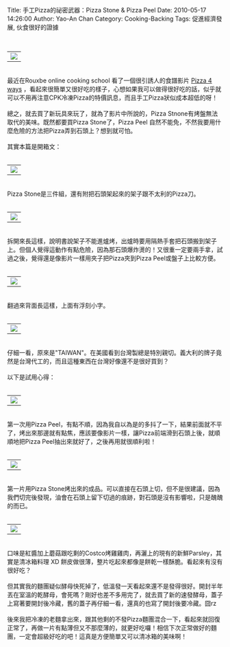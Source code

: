 Title: 手工Pizza的祕密武器：Pizza Stone & Pizza Peel
Date: 2010-05-17 14:26:00
Author: Yao-An Chan
Category: Cooking-Backing
Tags: 促進經濟發展, 伙食很好的證據


<div class='post'>
<center><br /><table style="width: auto;"><tbody><tr><td><a href="http://picasaweb.google.com/lh/photo/i2KOKQSGTIxH61MK8VPrHA?feat=embedwebsite"><img src="http://lh4.ggpht.com/_mvtDPM7iODU/S_Ginbvh1XI/AAAAAAAAHOg/AfkIT6DGp4c/s400/YAN_8574.JPG" /></a></td></tr></tbody></table></center><br />最近在Rouxbe online cooking school 看了一個很引誘人的食譜影片 <a href="http://rouxbe.com/recipes/125-pizza-4-ways">Pizza 4 ways</a>&nbsp;，看起來很簡單又很好吃的樣子，心想如果我可以做得很好吃的話，似乎就可以不用再注意CPK冷凍Pizza的特價訊息，而且手工Pizza狀似成本超低的呀！<br /><br />總之，就去買了新玩具來玩了，就為了影片中所說的，Pizza Stnone有烤盤無法取代的美味。既然都要買Pizza Stone了，Pizza Peel 自然不能免，不然我要用什麼危險的方法把Pizza弄到石頭上？想到就可怕。<br /><br />其實本篇是開箱文：<br /><center> <br /><table style="width: auto;"><tbody><tr><td><a href="http://picasaweb.google.com/lh/photo/jo3JmST12i1p-KPgfdD60Q?feat=embedwebsite"><img src="http://lh4.ggpht.com/_mvtDPM7iODU/S_GiqMCqiBI/AAAAAAAAHOs/t_6IHfNb4xY/s400/YAN_8584.JPG" /></a></td></tr></tbody></table></center><br /><div style="margin-bottom: 0px; margin-left: 0px; margin-right: 0px; margin-top: 0px;">Pizza Stone是三件組，還有附把石頭架起來的架子跟不太利的Pizza刀。</div><center><br /><table style="width: auto;"><tbody><tr><td><a href="http://picasaweb.google.com/lh/photo/DIBWbL4REoFyldlEzw48Qg?feat=embedwebsite"><img src="http://lh4.ggpht.com/_mvtDPM7iODU/S_GipBjqlFI/AAAAAAAAHOo/Ri-R1gYgTIw/s400/YAN_8576.JPG" /></a></td></tr></tbody></table></center><br />拆開來長這樣，說明書說架子不能進爐烤，出爐時要用隔熱手套把石頭搬到架子上。但個人覺得這動作有點危險，因為那石頭爆炸燙的！又很重一定要兩手拿，試過之後，覺得還是像影片一樣用夾子把Pizza夾到Pizza Peel或盤子上比較方便。<br /><center> <br /><table style="width: auto;"><tbody><tr><td><a href="http://picasaweb.google.com/lh/photo/PscKcaocDFgYzvPuWggdOw?feat=embedwebsite"><img src="http://lh6.ggpht.com/_mvtDPM7iODU/S_GivNMkoDI/AAAAAAAAHO0/Xx0q_0F-4T4/s400/YAN_8588.JPG" /></a></td></tr></tbody></table></center><br />翻過來背面長這樣，上面有浮刻小字。<br /><center><br /><table style="width: auto;"><tbody><tr><td><a href="http://picasaweb.google.com/lh/photo/RxMq3FBQQJj0zncH3ch-1Q?feat=embedwebsite"><img src="http://lh3.ggpht.com/_mvtDPM7iODU/S_GitEF1b8I/AAAAAAAAHOw/8emlCa14CTk/s400/YAN_8587.JPG" /></a></td></tr></tbody></table></center><br />仔細一看，原來是"TAIWAN"。在美國看到台灣製總是特別親切。義大利的牌子竟然是台灣代工的，而且這種東西在台灣好像還不是很好買到？<br /><br />以下是試用心得：<br /><center> <br /><table style="width: auto;"><tbody><tr><td><a href="http://picasaweb.google.com/lh/photo/mgfrVWFUd3eI-r4_gLS5cA?feat=embedwebsite"><img src="http://lh6.ggpht.com/_mvtDPM7iODU/S_Gi9hreiLI/AAAAAAAAHPE/4EeZzPmvyug/s400/YAN_8594.JPG" /></a></td></tr></tbody></table></center><br />第一次用Pizza Peel，有點不順，因為我自以為是的多抖了一下，結果前面就不平了，烤出來那邊就有點焦，應該要像影片一樣，讓Pizza前端滑到石頭上後，就順順地把Pizza Peel抽出來就好了，之後再用就很順利啦！<br /><center> <br /><table style="width: auto;"><tbody><tr><td><a href="http://picasaweb.google.com/lh/photo/7T_h1190FTdqYeT_y_Z7EA?feat=embedwebsite"><img src="http://lh5.ggpht.com/_mvtDPM7iODU/S_GixpYFkSI/AAAAAAAAHO4/A3JSXcnaFtw/s400/YAN_8590.JPG" /></a></td></tr></tbody></table></center><br />第一片用Pizza Stone烤出來的成品。可以直接在石頭上切，但不是很建議，因為我們切完後發現，油會在石頭上留下切過的痕跡，對石頭是沒有影響啦，只是醜醜的而已。<br /><center> <br /><table style="width: auto;"><tbody><tr><td><a href="http://picasaweb.google.com/lh/photo/_qEbhEL6ieNfhOWaP4RV0A?feat=embedwebsite"><img src="http://lh6.ggpht.com/_mvtDPM7iODU/S_GizpoCfVI/AAAAAAAAHO8/ITDLuvCGl4U/s400/YAN_8592.JPG" /></a></td></tr></tbody></table></center><br />口味是紅醬加上蘑菇跟吃剩的Costco烤雞雞肉，再灑上的現有的新鮮Parsley，其實是清冰箱料理 XD&nbsp;餅皮做很薄，整片吃起來都像是餅乾一樣酥脆。看起來有沒有很好吃？<br /><br />但其實我的麵團疑似酵母快死掉了，低溫發一天看起來還不是發得很好。開封半年丟在室溫的乾酵母，會死嗎？剛好也差不多用完了，就去買了新的速發酵母，蓋子上寫著要開封後冷藏，舊的蓋子再仔細一看，還真的也寫了開封後要冷藏。囧rz<br /><br />後來我把冷凍的老麵拿出來，跟其他剩的不發Pizza麵團混合一下，看起來就回復正常了，再做一片有點薄但又不那麼薄的，就更好吃囉！相信下次正常做好的麵團，一定會超級好吃的吧！這真是方便簡單又可以清冰箱的美味啊！</div>

